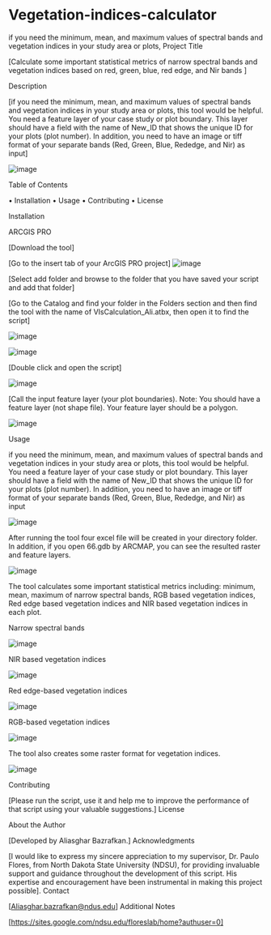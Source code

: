 # Vegetation-indices-calculator
if you need the minimum, mean, and maximum values of spectral bands and vegetation indices in your study area or plots,
Project Title


[Calculate some important statistical metrics of narrow spectral bands and vegetation indices based on red, green, blue, red edge, and Nir bands ]


Description


[if you need the minimum, mean, and maximum values of spectral bands and vegetation indices in your study area or plots, this tool would be helpful. You need a feature layer of your case study or plot boundary. This layer should have a field with the name of New_ID that shows the unique ID for your plots (plot number). In addition, you need to have an image or tiff format of your separate bands (Red, Green, Blue, Rededge, and Nir)  as input]

![image](https://github.com/AliBgisrs/Vegetation-indices-calculator/assets/109620013/aecdab3f-bcfe-4115-a465-9584bec46447)


 
Table of Contents

•	Installation
•	Usage
•	Contributing
•	License

Installation

ARCGIS PRO

[Download the tool]

[Go to the insert tab of your ArcGIS PRO project]
![image](https://github.com/AliBgisrs/Vegetation-indices-calculator/assets/109620013/ca0d3a49-32a6-4bfb-af8a-6d3efa9253d2)


 
[Select add folder and browse to the folder that you have saved your script and add that folder]

[Go to the Catalog and find your folder in the Folders section and then find the tool with the name of VIsCalculation_Ali.atbx, then open it to find the script]
  
![image](https://github.com/AliBgisrs/Vegetation-indices-calculator/assets/109620013/ca4d790c-5a44-4b66-ae7d-ad49758d3f95)

 ![image](https://github.com/AliBgisrs/Vegetation-indices-calculator/assets/109620013/957f2e3e-39bb-47b7-a861-7675d97f0ea1)
 



[Double click and open the script]

![image](https://github.com/AliBgisrs/Vegetation-indices-calculator/assets/109620013/8a65a4f2-78fa-472f-9b17-2e7e3463a471)


 
[Call the input feature layer (your plot boundaries). Note: You should have a feature layer (not shape file). Your feature layer should be a polygon.


![image](https://github.com/AliBgisrs/Vegetation-indices-calculator/assets/109620013/83575dde-6013-4cdf-addf-675ce12f8813)



 



 
Usage

if you need the minimum, mean, and maximum values of spectral bands and vegetation indices in your study area or plots, this tool would be helpful. You need a feature layer of your case study or plot boundary. This layer should have a field with the name of New_ID that shows the unique ID for your plots (plot number). In addition, you need to have an image or tiff format of your separate bands (Red, Green, Blue, Rededge, and Nir) as input

![image](https://github.com/AliBgisrs/Vegetation-indices-calculator/assets/109620013/84bbf2ee-9e78-4d1e-a6e7-c1281c7d6bc4)


 
After running the tool four excel file will be created in your directory folder. In addition, if you open 66.gdb by ARCMAP, you can see the resulted raster and feature layers.

![image](https://github.com/AliBgisrs/Vegetation-indices-calculator/assets/109620013/7a0c86d5-c076-4511-afbe-e39f604f6e9b)

 
The tool calculates some important statistical metrics including: minimum, mean, maximum of narrow spectral bands, RGB based vegetation indices, Red edge based vegetation indices and NIR based vegetation indices in each plot.

Narrow spectral bands

 ![image](https://github.com/AliBgisrs/Vegetation-indices-calculator/assets/109620013/32b8c02c-c290-44d4-b195-8b38b9f9346e)


NIR based vegetation indices
 
![image](https://github.com/AliBgisrs/Vegetation-indices-calculator/assets/109620013/478fa07c-c301-48d9-9b2a-960cae77f50d)


Red edge-based vegetation indices
 
![image](https://github.com/AliBgisrs/Vegetation-indices-calculator/assets/109620013/20ead770-906f-40af-9153-1d8845b4d474)


RGB-based vegetation indices

![image](https://github.com/AliBgisrs/Vegetation-indices-calculator/assets/109620013/54d29198-b274-44cd-8847-7d77f16e2d5b)

 
The tool also creates some raster format for vegetation indices.

![image](https://github.com/AliBgisrs/Vegetation-indices-calculator/assets/109620013/89dc784e-888e-4cd1-aedd-b95e6b025fff)

 
Contributing

[Please run the script, use it and help me to improve the performance of that script using your valuable suggestions.]
License

About the Author

[Developed by Aliasghar Bazrafkan.]
Acknowledgments

[I would like to express my sincere appreciation to my supervisor, Dr. Paulo Flores, from North Dakota State University (NDSU), for providing invaluable support and guidance throughout the development of this script. His expertise and encouragement have been instrumental in making this project possible].
Contact

[Aliasghar.bazrafkan@ndus.edu]
Additional Notes

[https://sites.google.com/ndsu.edu/floreslab/home?authuser=0]

